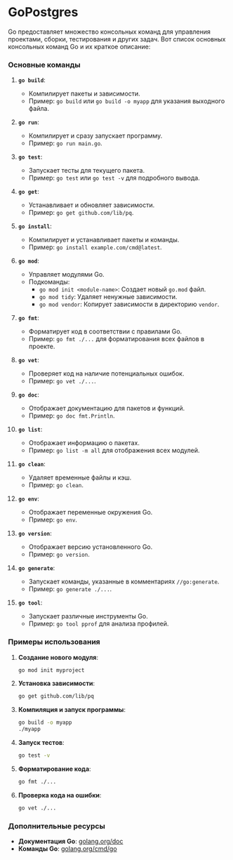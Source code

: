 # GoPostgres

Go предоставляет множество консольных команд для управления проектами, сборки, тестирования и других задач. Вот список основных консольных команд Go и их краткое описание:

### Основные команды

1. **`go build`**:
    - Компилирует пакеты и зависимости.
    - Пример: `go build` или `go build -o myapp` для указания выходного файла.

2. **`go run`**:
    - Компилирует и сразу запускает программу.
    - Пример: `go run main.go`.

3. **`go test`**:
    - Запускает тесты для текущего пакета.
    - Пример: `go test` или `go test -v` для подробного вывода.

4. **`go get`**:
    - Устанавливает и обновляет зависимости.
    - Пример: `go get github.com/lib/pq`.

5. **`go install`**:
    - Компилирует и устанавливает пакеты и команды.
    - Пример: `go install example.com/cmd@latest`.

6. **`go mod`**:
    - Управляет модулями Go.
    - Подкоманды:
        - `go mod init <module-name>`: Создает новый `go.mod` файл.
        - `go mod tidy`: Удаляет ненужные зависимости.
        - `go mod vendor`: Копирует зависимости в директорию `vendor`.

7. **`go fmt`**:
    - Форматирует код в соответствии с правилами Go.
    - Пример: `go fmt ./...` для форматирования всех файлов в проекте.

8. **`go vet`**:
    - Проверяет код на наличие потенциальных ошибок.
    - Пример: `go vet ./...`.

9. **`go doc`**:
    - Отображает документацию для пакетов и функций.
    - Пример: `go doc fmt.Println`.

10. **`go list`**:
    - Отображает информацию о пакетах.
    - Пример: `go list -m all` для отображения всех модулей.

11. **`go clean`**:
    - Удаляет временные файлы и кэш.
    - Пример: `go clean`.

12. **`go env`**:
    - Отображает переменные окружения Go.
    - Пример: `go env`.

13. **`go version`**:
    - Отображает версию установленного Go.
    - Пример: `go version`.

14. **`go generate`**:
    - Запускает команды, указанные в комментариях `//go:generate`.
    - Пример: `go generate ./...`.

15. **`go tool`**:
    - Запускает различные инструменты Go.
    - Пример: `go tool pprof` для анализа профилей.

### Примеры использования

1. **Создание нового модуля**:
    ```sh
    go mod init myproject
    ```

2. **Установка зависимости**:
    ```sh
    go get github.com/lib/pq
    ```

3. **Компиляция и запуск программы**:
    ```sh
    go build -o myapp
    ./myapp
    ```

4. **Запуск тестов**:
    ```sh
    go test -v
    ```

5. **Форматирование кода**:
    ```sh
    go fmt ./...
    ```

6. **Проверка кода на ошибки**:
    ```sh
    go vet ./...
    ```

### Дополнительные ресурсы

- **Документация Go**: [golang.org/doc](https://golang.org/doc/)
- **Команды Go**: [golang.org/cmd/go](https://golang.org/cmd/go/)
